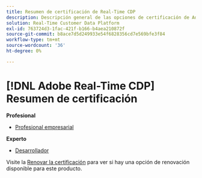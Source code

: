 ```yaml
---
title: Resumen de certificación de Real-Time CDP
description: Descripción general de las opciones de certificación de Adobe Real-Time CDP
solution: Real-Time Customer Data Platform
exl-id: 763724d3-1fac-421f-b166-b4aea210872f
source-git-commit: b8ace7d5d249933e54f6828356cd7e569bfe3f84
workflow-type: tm+mt
source-wordcount: '36'
ht-degree: 0%

---
```


# [!DNL Adobe Real-Time CDP] Resumen de certificación

**Profesional**

* [Profesional empresarial](/help/certifications/rtcdp/rtcdp-p-business.md) <!--AD0-E602-->

**Experto**

* [Desarrollador](/help/certifications/rtcdp/rtcdp-e-developer.md) <!--AD0-E605-->

Visite la [Renovar la certificación](/help/certifications/renew.md) para ver si hay una opción de renovación disponible para este producto.
